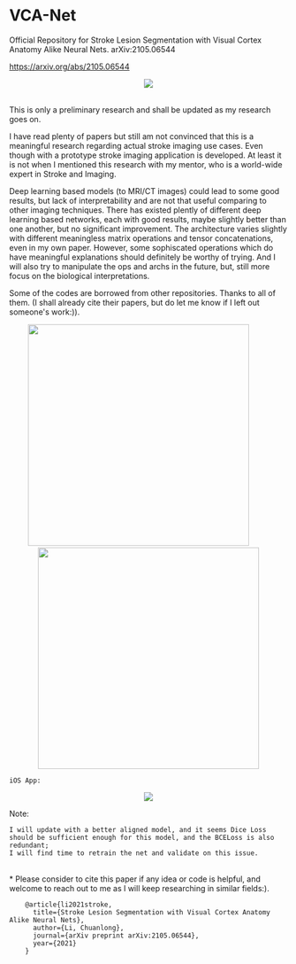 # VCA-Net
Official Repository for Stroke Lesion Segmentation with Visual Cortex Anatomy Alike Neural Nets. arXiv:2105.06544

https://arxiv.org/abs/2105.06544

<div align=center>
<img src="https://github.com/DarkoBomer/VCA-Net/blob/main/pics/visual_cotex_a.jpg"/>
</div>
<br />

This is only a preliminary research and shall be updated as my research goes on.

I have read plenty of papers but still am not convinced that this is a meaningful research regarding actual stroke imaging use cases. 
Even though with a prototype stroke imaging application is developed. 
At least it is not when I mentioned this research with my mentor, who is a world-wide expert in Stroke and Imaging.

Deep learning based models (to MRI/CT images) could lead to some good results, but lack of interpretability and are not that useful comparing to other imaging techniques.
There has existed plently of different deep learning based networks, each with good results, maybe slightly better than one another, but no significant improvement.
The architecture varies slightly with different meaningless matrix operations and tensor concatenations, even in my own paper.
However, some sophiscated operations which do have meaningful explanations should definitely be worthy of trying.
And I will also try to manipulate the ops and archs in the future, but, still more focus on the biological interpretations.


Some of the codes are borrowed from other repositories. Thanks to all of them. (I shall already cite their papers, but do let me know if I left out someone's work:)).

<div align=center>
<img src="https://github.com/DarkoBomer/VCA-Net/blob/main/pics/results.jpg" height=400/> &emsp; &emsp;
<img src="https://github.com/DarkoBomer/VCA-Net/blob/main/pics/ss2.jpg" height=400/>
</div>

    iOS App:
<div align=center>
<img src="https://github.com/DarkoBomer/VCA-Net/blob/main/pics/ss1.jpg"/>
</div>

<!-- ![image](pics/ss2.jpg) -->
Note:
    
    I will update with a better aligned model, and it seems Dice Loss should be sufficient enough for this model, and the BCELoss is also redundant; 
    I will find time to retrain the net and validate on this issue.
    
<br />
* Please consider to cite this paper if any idea or code is helpful, and welcome to reach out to me as I will keep researching in similar fields:).

        @article{li2021stroke,
          title={Stroke Lesion Segmentation with Visual Cortex Anatomy Alike Neural Nets},
          author={Li, Chuanlong},
          journal={arXiv preprint arXiv:2105.06544},
          year={2021}
        }
